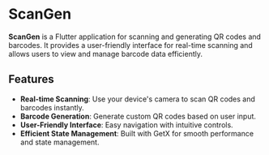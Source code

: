 # ScanGen

**ScanGen** is a Flutter application for scanning and generating QR codes and barcodes. It provides a user-friendly interface for real-time scanning and allows users to view and manage barcode data efficiently.

## Features

- **Real-time Scanning**: Use your device's camera to scan QR codes and barcodes instantly.
- **Barcode Generation**: Generate custom QR codes based on user input.
- **User-Friendly Interface**: Easy navigation with intuitive controls.
- **Efficient State Management**: Built with GetX for smooth performance and state management.
